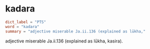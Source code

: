 # kadara

``` toml
dict_label = "PTS"
word = "kadara"
summary = "adjective miserable Ja.ii.136 (explained as lūkha,"
```

adjective miserable Ja.ii.136 (explained as lūkha, kasira).

